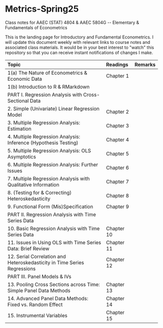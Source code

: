# Metrics-Spring25
Class notes for AAEC (STAT) 4804 & AAEC 5804G -- Elementary & Fundamentals of Econometrics 

This is the landing page for Introductory and Fundamental Econometrics. I will update this document weekly with relevant links to course notes and associated class materials. It would be in your best interest to "watch" this repository so that you can receive instant notifications of changes I make.

| Topic                                	                        |  Readings                            	                        | Remarks                                                       |
|:--------------------------------------------------------------|:--------------------------------------------------------------|:--------------------------------------------------------------|
|1(a) The Nature of Econometrics & Economic Data|        Chapter 1|
|1(b) Introduction to R & RMarkdown|
|PART I. Regression Analysis with Cross-Sectional Data| |
|2. Simple (Univariate) Linear Regression Model |Chapter 2|
|3. Multiple Regression Analysis: Estimation | Chapter 3|
|4. Multiple Regression Analysis: Inference (Hypothesis Testing) | Chapter 4|
|5. Multiple Regression Analysis: OLS Asymptotics | Chapter 5|
|6. Multiple Regression Analysis: Further Issues |  Chapter 6|
|7. Multiple Regression Analysis with Qualitative Information | Chapter 7|
|8. (Testing for & Correcting) Heteroskedasticity | Chapter 8|
|9. Functional Form (Mis)Specification | Chapter 9|
|PART II. Regression Analysis with Time Series Data| |
|10. Basic Regression Analysis with Time Series Data|  Chapter 10|
|11. Issues in Using OLS with Time Series Data: Brief Review |  Chapter 11|
|12. Serial Correlation and Heteroskedasticity in Time Series Regressions | Chapter 12|
|PART III. Panel Models & IVs|
|13. Pooling Cross Sections across Time: Simple Panel Data Methods | Chapter 13|
|14. Advanced Panel Data Methods: Fixed vs. Random Effect | Chapter 14|
|15. Instrumental Variables | Chapter 15|                                                               |                                                                   |

